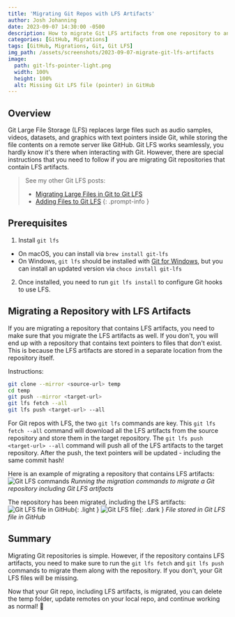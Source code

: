 ```yaml
---
title: 'Migrating Git Repos with LFS Artifacts'
author: Josh Johanning
date: 2023-09-07 14:30:00 -0500
description: How to migrate Git LFS artifacts from one repository to another
categories: [GitHub, Migrations]
tags: [GitHub, Migrations, Git, Git LFS]
img_path: /assets/screenshots/2023-09-07-migrate-git-lfs-artifacts
image:
  path: git-lfs-pointer-light.png
  width: 100%
  height: 100%
  alt: Missing Git LFS file (pointer) in GitHub
---
```


## Overview

Git Large File Storage (LFS) replaces large files such as audio samples, videos, datasets, and graphics with text pointers inside Git, while storing the file contents on a remote server like GitHub. Git LFS works seamlessly, you hardly know it's there when interacting with Git. However, there are special instructions that you need to follow if you are migrating Git repositories that contain LFS artifacts.

> See my other Git LFS posts:
> - [Migrating Large Files in Git to Git LFS](/posts/migrate-to-git-lfs/)
> - [Adding Files to Git LFS](/posts/add-files-to-git-lfs/)
{: .prompt-info }

## Prerequisites

1. Install `git lfs`
  - On macOS, you can install via `brew install git-lfs` 
  - On Windows, `git lfs` should be installed with [Git for Windows](https://gitforwindows.org/), but you can install an updated version via `choco install git-lfs`
2. Once installed, you need to run `git lfs install` to configure Git hooks to use LFS.

## Migrating a Repository with LFS Artifacts

If you are migrating a repository that contains LFS artifacts, you need to make sure that you migrate the LFS artifacts as well. If you don't, you will end up with a repository that contains text pointers to files that don't exist. This is because the LFS artifacts are stored in a separate location from the repository itself.

Instructions:

```bash
git clone --mirror <source-url> temp
cd temp
git push --mirror <target-url>
git lfs fetch --all
git lfs push <target-url> --all
```

For Git repos with LFS, the two `git lfs` commands are key. This `git lfs fetch --all` command will download all the LFS artifacts from the source repository and store them in the target repository. The `git lfs push <target-url> --all` command will push all of the LFS artifacts to the target repository. After the push, the text pointers will be updated - including the same commit hash!

Here is an example of migrating a repository that contains LFS artifacts:
![Git LFS commands](git-lfs-commands.png)
_Running the migration commands to migrate a Git repository including Git LFS artifacts_

The repository has been migrated, including the LFS artifacts:
![Git LFS file in GitHub](git-lfs-light.png){: .light }
![Git LFS file](git-lfs-dark.png){: .dark }
_File stored in Git LFS file in GitHub_

## Summary

Migrating Git repositories is simple. However, if the repository contains LFS artifacts, you need to make sure to run the `git lfs fetch` and `git lfs push` commands to migrate them along with the repository. If you don't, your Git LFS files will be missing.

Now that your Git repo, including LFS artifacts, is migrated, you can delete the temp folder, update remotes on your local repo, and continue working as normal! 🚀
